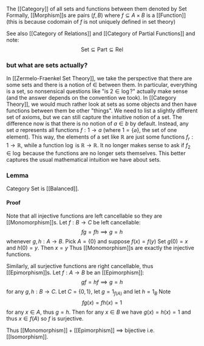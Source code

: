 The [[Category]] of all sets and functions between them denoted by $\mathrm{Set}$
Formally, [[Morphism]]s are pairs $(f,B)$ where $f\subseteq A\times B$ is a [[Function]]
(this is because codomain of $f$ is not uniquely defined in set theory)

See also [[Category of Relations]] and [[Category of Partial Functions]]
and note:
$$
\mathrm{Set} \subseteq \mathrm{Part} \subseteq \mathrm{Rel}
$$
### but what are sets actually?
In [[Zermelo-Fraenkel Set Theory]], we take the perspective that there are some sets
and there is a notion of $\in$ between them.
In particular, everything is a set, so nonsensical questions like "is $2\in \log$?"
actually make sense (and the answer depends on the convention we took).
In [[Category Theory]], we would much rather look at sets as some objects
and then have functions between them be other "things".
We need to list a slightly different set of axioms, 
but we can still capture the intuitive notion of a set.
The difference now is that there is no notion of $a\in b$ by default.
Instead, any set $a$ represents all functions $f:1\to a$ 
(where $1=\{ \varnothing \}$, the set of one element).
This way, the elements of a set like $\mathbb{R}$ are just some functions $f_{r}:1\to \mathbb{R}$,
while a function $\log$ is $\mathbb{R}\to \mathbb{R}$. 
It no longer makes sense to ask if $f_{2}\in \log$ 
because the functions are no longer sets themselves. 
This better captures the usual mathematical intuition we have about sets.
### Lemma
Category $\mathrm{Set}$ is [[Balanced]].
#### Proof
Note that all injective functions are left cancellable 
so they are [[Monomorphism]]s.
Let $f:B\to C$ be left cancellable:
$$
fg=fh \implies g=h
$$
whenever $g,h:A\to B$.
Pick $A=\{ 0 \}$ and suppose $f(x)=f(y)$
Set $g(0)=x$ and $h(0)=y$.
Then $x=y$
Thus [[Monomorphism]]s are exactly the injective functions.

Similarly, all surjective functions are right cancellable, thus [[Epimorphism]]s.
Let $f:A\to B$ be an [[Epimorphism]]:
$$
gf=hf \implies g=h
$$
for any $g,h:B\to C$.
Let $C=\{ 0,1 \}$, let $g=1_{f(A)}$ and let $h=1_{B}$
Note
$$
fg(x)=fh(x) =1
$$
for any $x\in A$, thus $g=h$.
Then for any $x\in B$ we have $g(x)=h(x)=1$ 
and thus $x\in f(A)$ so $f$ is surjective.

Thus [[Monomorphism]] + [[Epimorphism]] $\implies$ bijective i.e. [[Isomorphism]].
